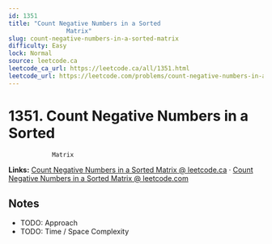 ```yaml
--- 
id: 1351
title: "Count Negative Numbers in a Sorted
                Matrix"
slug: count-negative-numbers-in-a-sorted-matrix
difficulty: Easy
lock: Normal
source: leetcode.ca
leetcode_ca_url: https://leetcode.ca/all/1351.html
leetcode_url: https://leetcode.com/problems/count-negative-numbers-in-a-sorted-matrix/
---
```


# 1351. Count Negative Numbers in a Sorted
                Matrix

**Links:** [Count Negative Numbers in a Sorted
                Matrix @ leetcode.ca](https://leetcode.ca/all/1351.html) · [Count Negative Numbers in a Sorted
                Matrix @ leetcode.com](https://leetcode.com/problems/count-negative-numbers-in-a-sorted-matrix/)

## Notes
- TODO: Approach
- TODO: Time / Space Complexity
